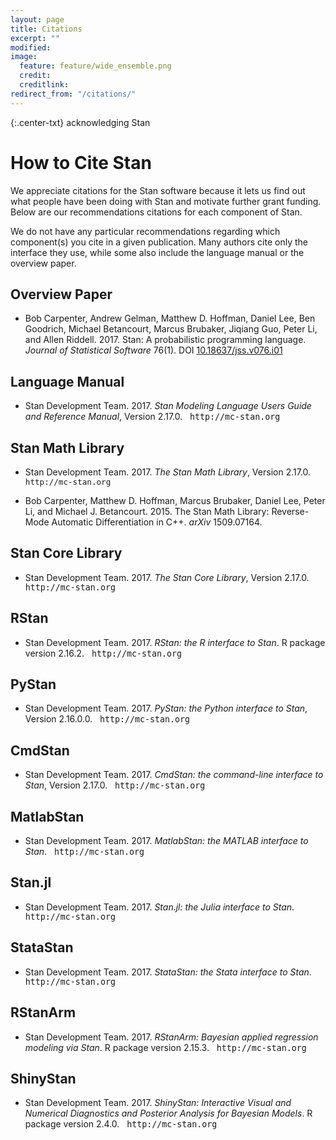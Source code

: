 ```yaml
---
layout: page
title: Citations
excerpt: ""
modified:
image:
  feature: feature/wide_ensemble.png
  credit:
  creditlink:
redirect_from: "/citations/"
---
```


{:.center-txt}
acknowledging Stan

# How to Cite Stan

We appreciate citations for the Stan software because it lets us find
out what people have been doing with Stan and motivate further grant
funding.  Below are our recommendations citations for each component
of Stan.

We do not have any particular recommendations regarding which component(s)
you cite in a given publication.  Many authors cite only the interface
they use, while some also include the language manual or the overview paper.

## Overview Paper

* Bob Carpenter, Andrew Gelman, Matthew D. Hoffman, Daniel Lee, Ben
  Goodrich, Michael Betancourt, Marcus Brubaker, Jiqiang Guo,
  Peter Li, and Allen Riddell.  2017.  Stan: A probabilistic
  programming language.  *Journal of Statistical Software* 76(1).
  DOI <a href="http://dx.doi.org/10.18637/jss.v076.i01">10.18637/jss.v076.i01</a>

## Language Manual

* <p>Stan Development Team. 2017. <i>Stan Modeling Language Users Guide and
  Reference Manual</i>, Version 2.17.0.
  &nbsp; <tt style="font-size: 95%">http://mc-stan.org</tt>
  </p>

## Stan Math Library

* <p>Stan Development Team. 2017.  <i>The Stan Math Library</i>,  Version
  2.17.0. &nbsp; <tt style="font-size:0.9em">http://mc-stan.org</tt></p>

* Bob Carpenter, Matthew D. Hoffman, Marcus Brubaker, Daniel Lee,
  Peter Li, and Michael J. Betancourt.  2015.  The Stan Math Library:
  Reverse-Mode Automatic Differentiation in C++. *arXiv* 1509.07164.

## Stan Core Library

* <p>Stan Development Team. 2017. <i>The Stan Core Library</i>, Version 2.17.0.
  &nbsp; <tt style="font-size: 95%">http://mc-stan.org</tt>
  </p>

## RStan

* <p>Stan Development Team. 2017. <i>RStan: the R interface to Stan</i>.
  R package version 2.16.2.
  &nbsp; <tt style="font-size: 95%">http://mc-stan.org</tt>
  </p>

## PyStan

* <p>Stan Development Team. 2017. <i>PyStan: the Python interface to Stan</i>,
  Version 2.16.0.0.
  &nbsp; <tt style="font-size: 95%">http://mc-stan.org</tt>
  </p>


## CmdStan

* <p>Stan Development Team. 2017. <i>CmdStan: the command-line
  interface to Stan</i>, Version 2.17.0.
  &nbsp; <tt style="font-size: 95%">http://mc-stan.org</tt>
  </p>

## MatlabStan

* <p>Stan Development Team. 2017. <i>MatlabStan: the MATLAB interface to
  Stan</i>.
  &nbsp; <tt style="font-size: 95%">http://mc-stan.org</tt>
  </p>

## Stan.jl

* <p>Stan Development Team. 2017. <i>Stan.jl: the Julia interface to Stan</i>.
  &nbsp; <tt style="font-size: 95%">http://mc-stan.org</tt>
  </p>

## StataStan

* <p>Stan Development Team. 2017. <i>StataStan: the Stata interface to Stan</i>.
  &nbsp; <tt style="font-size: 95%">http://mc-stan.org</tt>
  </p>

## RStanArm

* <p>Stan Development Team. 2017. <i>RStanArm: Bayesian applied
  regression modeling via Stan</i>. R package version 2.15.3.
  &nbsp; <tt style="font-size:
  95%">http://mc-stan.org</tt> </p>

## ShinyStan

* <p>Stan Development Team. 2017. <i>ShinyStan: Interactive Visual and
  Numerical Diagnostics and Posterior Analysis for Bayesian
  Models</i>. R package version 2.4.0.  &nbsp; <tt style="font-size:
  95%">http://mc-stan.org</tt> </p>
